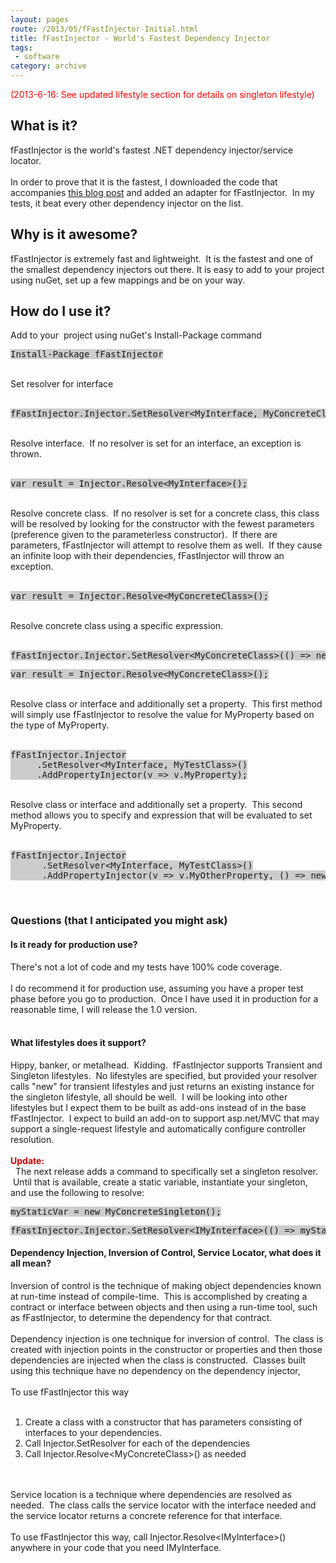 ```yaml
---
layout: pages
route: /2013/05/fFastInjector-Initial.html
title: fFastInjector - World's Fastest Dependency Injector
tags:
 - software
category: archive
---
```

<span style="color: red;">(2013-6-16: See updated lifestyle section for details on singleton lifestyle)</span><br />
<h2>
What is it?</h2>
fFastInjector is the world's fastest .NET dependency injector/service locator. <br />
<br />
In order to prove that it is the fastest, I downloaded the code that accompanies&nbsp;<a href="http://www.palmmedia.de/blog/2011/8/30/ioc-container-benchmark-performance-comparison" target="_blank">this blog post</a>&nbsp;and added an adapter for fFastInjector. &nbsp;In my tests, it beat every other dependency injector on the list.<br />
<h2>
Why is it awesome?</h2>
fFastInjector is extremely fast and lightweight. &nbsp;It is the fastest and one of the smallest dependency injectors out there. It is easy to add to your project using nuGet, set up a few mappings and be on your way.<br />
<h2>
How do I use it?</h2>
<div>
<div>
Add to your &nbsp;project using nuGet's Install-Package command<br />
<pre><span style="background-color: #cccccc;">Install-Package fFastInjector</span></pre>
<br />
Set resolver for interface</div>
<div>
<br /></div>
<pre><span style="background-color: #cccccc;">fFastInjector.Injector.SetResolver&lt;MyInterface, MyConcreteClass&gt;();</span></pre>
<div>
<br />
Resolve interface. &nbsp;If no resolver is set for an interface, an exception is thrown.</div>
<div>
<br /></div>
<pre><span style="background-color: #cccccc;">var result = Injector.Resolve&lt;MyInterface&gt;();</span></pre>
<div>
<br />
Resolve concrete class. &nbsp;If no resolver is set for a concrete class, this class will be resolved by looking for the constructor with the fewest parameters (preference given to the parameterless constructor). &nbsp;If there are parameters, fFastInjector will attempt to resolve them as well. &nbsp;If they cause an infinite loop with their dependencies, fFastInjector will throw an exception.</div>
<div>
<br /></div>
<pre><span style="background-color: #cccccc;">var result = Injector.Resolve&lt;MyConcreteClass&gt;();</span></pre>
<div>
<br />
Resolve concrete class using a specific expression.<br />
<br />
<pre><span style="background-color: #cccccc;">fFastInjector.Injector.SetResolver&lt;MyConcreteClass&gt;(() =&gt; new MyConcreteClass(new Dependency()));</span></pre>
<pre><span style="background-color: #cccccc;">var result = Injector.Resolve&lt;MyConcreteClass&gt;();</span></pre>
<br />
Resolve class or interface and additionally set a property. &nbsp;This first method will simply use fFastInjector to resolve the value for MyProperty based on the type of MyProperty.</div>
<div>
<br /></div>
<pre><span style="background-color: #cccccc;">fFastInjector.Injector
&nbsp; &nbsp; &nbsp;.SetResolver&lt;MyInterface, MyTestClass&gt;()
&nbsp; &nbsp; &nbsp;.AddPropertyInjector(v =&gt; v.MyProperty);</span>
</pre>
<div>
<br />
Resolve class or interface and additionally set a property. &nbsp;This second method allows you to specify and expression that will be evaluated to set MyProperty.</div>
<div>
<br /></div>
<pre><span style="background-color: #cccccc;">fFastInjector.Injector
&nbsp; &nbsp; &nbsp; .SetResolver&lt;MyInterface, MyTestClass&gt;()
&nbsp; &nbsp; &nbsp; .AddPropertyInjector(v =&gt; v.MyOtherProperty, () =&gt; new MyPropertyClass());</span></pre>
<div>
<br /></div>
</div>
<h3>
Questions (that I anticipated you might ask)</h3>
<h4>
Is it ready for production use?</h4>
There's not a lot of code and my tests have 100% code coverage.<br />
<br />
I do recommend it for production use, assuming you have a proper test phase before you go to production. &nbsp;Once I have used it in production for a reasonable time, I will release the 1.0 version.<br />
<br />
<h4>
What lifestyles does it support?</h4>
Hippy, banker, or metalhead. &nbsp;Kidding. &nbsp;fFastInjector supports Transient and Singleton lifestyles. &nbsp;No lifestyles are specified, but provided your resolver calls "new" for transient lifestyles and just returns an existing instance for the singleton lifestyle, all should be well. &nbsp;I will be looking into other lifestyles but I expect them to be built as add-ons instead of in the base fFastInjector. &nbsp;I expect to build an add-on to support asp.net/MVC that may support a single-request lifestyle and automatically configure controller resolution.<br />
<br />
<span style="color: #cc0000;"><b>Update:</b></span><br />
&nbsp; The next release adds a command to specifically set a singleton resolver. &nbsp;Until that is available, create a static variable, instantiate your singleton, and use the following to resolve:<br />
<pre><span style="background-color: #cccccc;">myStaticVar = new MyConcreteSingleton();</span></pre>
<pre><span style="background-color: #cccccc;">fFastInjector.Injector.SetResolver&lt;IMyInterface&gt;(() =&gt; myStaticVar);</span></pre>
<h4>
Dependency Injection, Inversion of Control, Service Locator, what does it all mean?</h4>
Inversion of control is the technique of making object dependencies known at run-time instead of compile-time. &nbsp;This is accomplished by creating a contract or interface between objects and then using a run-time tool, such as fFastInjector, to determine the dependency for that contract.<br />
<br />
Dependency injection is one technique for inversion of control. &nbsp;The class is created with injection points in the constructor or properties and then those dependencies are injected when the class is constructed. &nbsp;Classes built using this technique have no dependency on the dependency injector, <br />
<br />
To use fFastInjector this way<br />
<br />
<ol>
<li>Create a class with a constructor that has parameters consisting of interfaces to your dependencies. &nbsp;</li>
<li>Call Injector.SetResolver for each of the dependencies</li>
<li>Call Injector.Resolve&lt;MyConcreteClass&gt;() as needed</li>
</ol>
<br />
<br />
Service location is a technique where dependencies are resolved as needed. &nbsp;The class calls the service locator with the interface needed and the service locator returns a concrete reference for that interface.<br />
<br />
To use fFastInjector this way, call Injector.Resolve&lt;IMyInterface&gt;() anywhere in your code that you need IMyInterface.<br />
